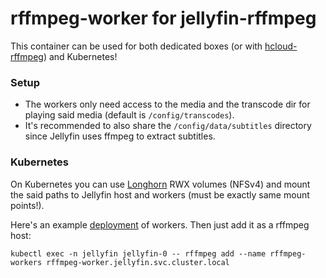 # rffmpeg-worker for jellyfin-rffmpeg
This container can be used for both dedicated boxes (or with [hcloud-rffmpeg](https://github.com/aleksasiriski/hcloud-rffmpeg)) and Kubernetes!

### Setup

* The workers only need access to the media and the transcode dir for playing said media (default is `/config/transcodes`).
* It's recommended to also share the `/config/data/subtitles` directory since Jellyfin uses ffmpeg to extract subtitles.

### Kubernetes

On Kubernetes you can use [Longhorn](https://longhorn.io) RWX volumes (NFSv4) and mount the said paths to Jellyfin host and workers (must be exactly same mount points!).

Here's an example [deployment](https://github.com/aleksasiriski/rffmpeg-worker/blob/main/deployment.yaml) of workers. Then just add it as a rffmpeg host:
```
kubectl exec -n jellyfin jellyfin-0 -- rffmpeg add --name rffmpeg-workers rffmpeg-worker.jellyfin.svc.cluster.local
```
